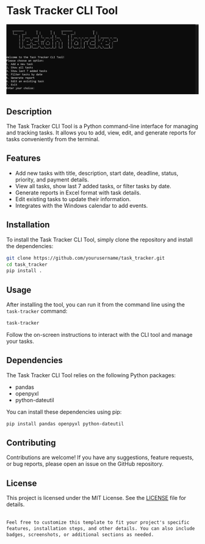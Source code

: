 # Task Tracker CLI Tool

![Task Tracker](https://github.com/fahamidur/Task-Tracker/blob/main/task_tracker/2.PNG)

## Description

The Task Tracker CLI Tool is a Python command-line interface for managing and tracking tasks. It allows you to add, view, edit, and generate reports for tasks conveniently from the terminal.

## Features

- Add new tasks with title, description, start date, deadline, status, priority, and payment details.
- View all tasks, show last 7 added tasks, or filter tasks by date.
- Generate reports in Excel format with task details.
- Edit existing tasks to update their information.
- Integrates with the Windows calendar to add events.

## Installation

To install the Task Tracker CLI Tool, simply clone the repository and install the dependencies:

```bash
git clone https://github.com/yourusername/task_tracker.git
cd task_tracker
pip install .
```

## Usage

After installing the tool, you can run it from the command line using the `task-tracker` command:

```bash
task-tracker
```

Follow the on-screen instructions to interact with the CLI tool and manage your tasks.

## Dependencies

The Task Tracker CLI Tool relies on the following Python packages:

- pandas
- openpyxl
- python-dateutil

You can install these dependencies using pip:

```bash
pip install pandas openpyxl python-dateutil
```

## Contributing

Contributions are welcome! If you have any suggestions, feature requests, or bug reports, please open an issue on the GitHub repository.

## License

This project is licensed under the MIT License. See the [LICENSE](LICENSE) file for details.
```

Feel free to customize this template to fit your project's specific features, installation steps, and other details. You can also include badges, screenshots, or additional sections as needed.